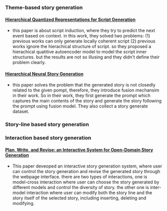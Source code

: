 ### Theme-based story generation
#### [Hierarchical Quantized Representations for Script Generation](https://arxiv.org/abs/1808.09542)
- this paper is about script induction, where they try to predict the next event based on context. in this work, they solved two problems: (1) previous works can only generate locally coherent script (2) previous works ignore the hierachical structure of script. so they proposed a hierachical quatitive autoencoder model to model the script inner structures. but the results are not so illusing and they didn't define their problem clearly. 

#### [Hierarchical Neural Story Generation](https://www.aclweb.org/anthology/P18-1082.pdf)
- this paper solves the problem that the generated story is not closedly related to the given pompt, therefore, they introduce fusion mechansim in their work. So in their work, they first generate the prompt which captures the main contents of the story and generate the story following the prompt using fusion model. They also collect a story generate dataset. 

### Story-line based story generation


### Interaction based story generation
#### [Plan, Write, and Revise: an Interactive System for Open-Domain Story Generation](https://www.aclweb.org/anthology/N19-4016.pdf)
- This paper deveoped an interactive story generation system, where user can control the story generation and revise the generated story through the webpage interface. there are two types of interactions, one is model-cross interaction where user can choose the story generated by different models and control the diversity of story. the other one is inter-model interaction where user can modify both the story line and the story itself of the selected story, including inserting, deleting and modifying.  
